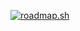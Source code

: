 <a href="https://roadmap.sh"><img src="https://roadmap.sh/card/wide/669907c9ff02ffb6691c5f5b?variant=dark&roadmaps=ai-data-scientist" alt="roadmap.sh"/></a>

<!--
**SamKantarevic/SamKantarevic** is a ✨ _special_ ✨ repository because its `README.md` (this file) appears on your GitHub profile.

Here are some ideas to get you started:

- 🔭 I’m currently working on ...
- 🌱 I’m currently learning ...
- 👯 I’m looking to collaborate on ...
- 🤔 I’m looking for help with ...
- 💬 Ask me about ...
- 📫 How to reach me: ...
- 😄 Pronouns: ...
- ⚡ Fun fact: ...
-->
